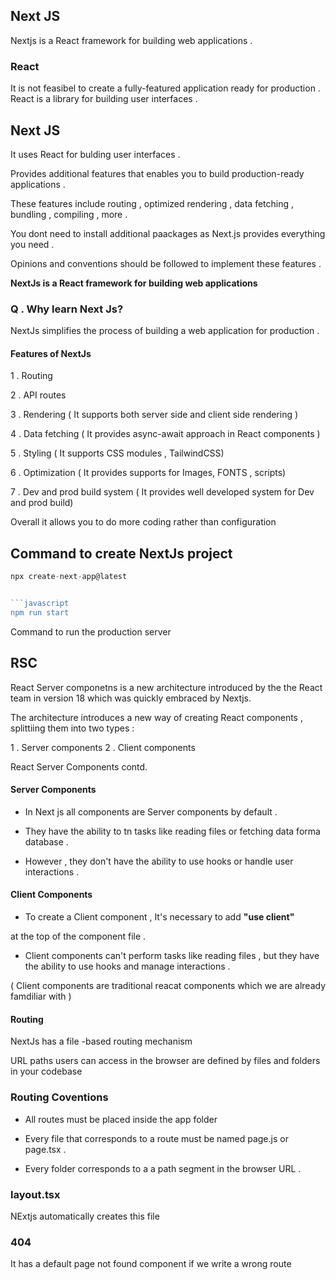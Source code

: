 ## Next JS

Nextjs is a React framework for building web applications .

### React 
It is not feasibel to create a fully-featured application ready for production .
React is a library for building user interfaces .

## Next JS

It uses React for bulding user interfaces .

Provides additional features that enables you to build production-ready applications .

These features include routing , optimized rendering , data fetching , bundling , compiling , more .

You dont need to install additional paackages as Next.js provides everything you need .

Opinions and conventions should be followed to implement these features .

**NextJs is a React framework for building web applications**


### Q . Why learn Next Js?

NextJs simplifies the process of building a web application for production .

#### Features of NextJs 

1 . Routing 

2 . API  routes 

3 . Rendering ( It supports both server side and client side rendering )

4 . Data fetching  ( It provides async-await approach in React components )

5 . Styling ( It supports CSS modules , TailwindCSS)

6 . Optimization ( It provides supports for Images, FONTS , scripts)

7 . Dev and prod build system ( It provides well developed system for Dev and prod build)


Overall it allows you to do more coding rather than configuration 

## Command to create NextJs project

```javascript
npx create-next-app@latest


```javascript
npm run start
```


Command to run the production server 

## RSC

React Server componetns is a new architecture introduced by the the React team in version 18 which was quickly embraced by Nextjs.

The architecture introduces a  new way of creating React components , splittiing them into two types :

1 . Server components 
2 . Client components 

React Server Components contd.


#### Server Components 

- In Next js all components are Server components by default .
- They have the ability to tn tasks like reading files or fetching data forma database .

- However , they don't have the ability to use hooks or handle user interactions .


#### Client Components 

- To create a Client component , It's necessary to add **"use client"**

at the top of the component file .

- Client components can't perform tasks like reading files , but they have the ability to use hooks and manage interactions .

( Client components are traditional reacat components which we are already famdiliar with )



#### Routing 

NextJs has a file -based routing mechanism 

URL paths users can access in the browser are defined by files and folders in your codebase


### Routing Coventions 

- All routes must be placed inside the app folder 

- Every file that corresponds to a route must be named page.js or page.tsx .

- Every folder corresponds to a a path segment in the browser URL .



### layout.tsx 

NExtjs automatically creates this file


### 404 

It has a default page not found component if we write a wrong route